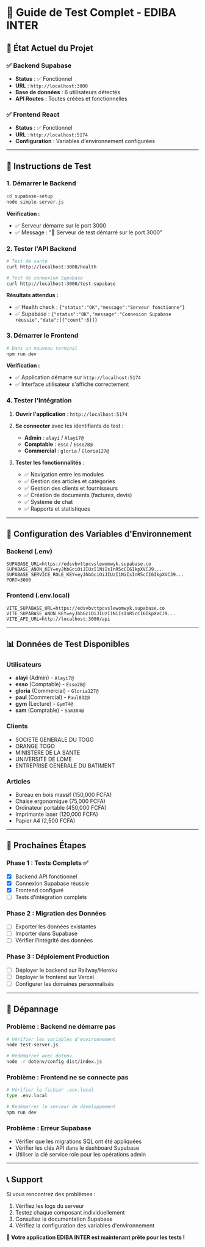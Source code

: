 # 🧪 **Guide de Test Complet - EDIBA INTER**

## 🎯 **État Actuel du Projet**

### **✅ Backend Supabase**
- **Status** : ✅ Fonctionnel
- **URL** : `http://localhost:3000`
- **Base de données** : 6 utilisateurs détectés
- **API Routes** : Toutes créées et fonctionnelles

### **✅ Frontend React**
- **Status** : ✅ Fonctionnel  
- **URL** : `http://localhost:5174`
- **Configuration** : Variables d'environnement configurées

---

## 🚀 **Instructions de Test**

### **1. Démarrer le Backend**

```bash
cd supabase-setup
node simple-server.js
```

**Vérification :**
- ✅ Serveur démarre sur le port 3000
- ✅ Message : "🚀 Serveur de test démarré sur le port 3000"

### **2. Tester l'API Backend**

```bash
# Test de santé
curl http://localhost:3000/health

# Test de connexion Supabase
curl http://localhost:3000/test-supabase
```

**Résultats attendus :**
- ✅ Health check : `{"status":"OK","message":"Serveur fonctionne"}`
- ✅ Supabase : `{"status":"OK","message":"Connexion Supabase réussie","data":[{"count":6}]}`

### **3. Démarrer le Frontend**

```bash
# Dans un nouveau terminal
npm run dev
```

**Vérification :**
- ✅ Application démarre sur `http://localhost:5174`
- ✅ Interface utilisateur s'affiche correctement

### **4. Tester l'Intégration**

1. **Ouvrir l'application** : `http://localhost:5174`
2. **Se connecter** avec les identifiants de test :
   - **Admin** : `alayi` / `Alayi7@`
   - **Comptable** : `esso` / `Esso28@`
   - **Commercial** : `gloria` / `Gloria127@`

3. **Tester les fonctionnalités** :
   - ✅ Navigation entre les modules
   - ✅ Gestion des articles et catégories
   - ✅ Gestion des clients et fournisseurs
   - ✅ Création de documents (factures, devis)
   - ✅ Système de chat
   - ✅ Rapports et statistiques

---

## 🔧 **Configuration des Variables d'Environnement**

### **Backend (.env)**
```env
SUPABASE_URL=https://edsvbvttpcvslewomwyk.supabase.co
SUPABASE_ANON_KEY=eyJhbGciOiJIUzI1NiIsInR5cCI6IkpXVCJ9...
SUPABASE_SERVICE_ROLE_KEY=eyJhbGciOiJIUzI1NiIsInR5cCI6IkpXVCJ9...
PORT=3000
```

### **Frontend (.env.local)**
```env
VITE_SUPABASE_URL=https://edsvbvttpcvslewomwyk.supabase.co
VITE_SUPABASE_ANON_KEY=eyJhbGciOiJIUzI1NiIsInR5cCI6IkpXVCJ9...
VITE_API_URL=http://localhost:3000/api
```

---

## 📊 **Données de Test Disponibles**

### **Utilisateurs**
- **alayi** (Admin) - `Alayi7@`
- **esso** (Comptable) - `Esso28@`
- **gloria** (Commercial) - `Gloria127@`
- **paul** (Commercial) - `Paul832@`
- **gym** (Lecture) - `Gym74@`
- **sam** (Comptable) - `Sam384@`

### **Clients**
- SOCIETE GENERALE DU TOGO
- ORANGE TOGO
- MINISTERE DE LA SANTE
- UNIVERSITE DE LOME
- ENTREPRISE GENERALE DU BATIMENT

### **Articles**
- Bureau en bois massif (150,000 FCFA)
- Chaise ergonomique (75,000 FCFA)
- Ordinateur portable (450,000 FCFA)
- Imprimante laser (120,000 FCFA)
- Papier A4 (2,500 FCFA)

---

## 🎯 **Prochaines Étapes**

### **Phase 1 : Tests Complets** ✅
- [x] Backend API fonctionnel
- [x] Connexion Supabase réussie
- [x] Frontend configuré
- [ ] Tests d'intégration complets

### **Phase 2 : Migration des Données**
- [ ] Exporter les données existantes
- [ ] Importer dans Supabase
- [ ] Vérifier l'intégrité des données

### **Phase 3 : Déploiement Production**
- [ ] Déployer le backend sur Railway/Heroku
- [ ] Déployer le frontend sur Vercel
- [ ] Configurer les domaines personnalisés

---

## 🚨 **Dépannage**

### **Problème : Backend ne démarre pas**
```bash
# Vérifier les variables d'environnement
node test-server.js

# Redémarrer avec dotenv
node -r dotenv/config dist/index.js
```

### **Problème : Frontend ne se connecte pas**
```bash
# Vérifier le fichier .env.local
type .env.local

# Redémarrer le serveur de développement
npm run dev
```

### **Problème : Erreur Supabase**
- Vérifier que les migrations SQL ont été appliquées
- Vérifier les clés API dans le dashboard Supabase
- Utiliser la clé service role pour les opérations admin

---

## 📞 **Support**

Si vous rencontrez des problèmes :
1. Vérifiez les logs du serveur
2. Testez chaque composant individuellement
3. Consultez la documentation Supabase
4. Vérifiez la configuration des variables d'environnement

**🎉 Votre application EDIBA INTER est maintenant prête pour les tests !**

